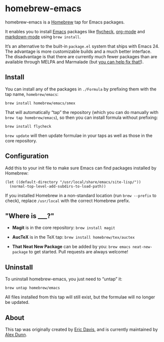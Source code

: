 homebrew-emacs
==============

homebrew-emacs is a [Homebrew](http://brew.sh) tap for Emacs packages.

It enables you to install [Emacs](https://gnu.org/s/emacs/) packages
like [flycheck][], [org-mode][] and [markdown-mode][] using `brew
install`.

It’s an alternative to the built-in `package.el` system that ships
with Emacs 24.  The advantage is more customizable builds and a much
better interface.  The disadvantage is that there are currently much
fewer packages than are available through MELPA and Marmalade (but
[you can help fix that!](#where-is-___)).

[flycheck]: http://www.flycheck.org
[org-mode]: http://orgmode.org/
[markdown-mode]: http://jblevins.org/projects/markdown-mode/

Install
-------

You can install any of the packages in `./Formula` by prefixing them
with the tap name, `homebrew/emacs`:

```
brew install homebrew/emacs/smex
```

That will automatically “tap” the repository (which you can do
manually with `brew tap homebrew/emacs`), so then you can install formula
without prefixing:

```
brew install flycheck
```

`brew update` will then update formulae in your taps as well as those
in the core repository.

Configuration
-------------

Add this to your init file to make sure Emacs can find packages
installed by Homebrew:

```elisp
(let ((default-directory "/usr/local/share/emacs/site-lisp/"))
  (normal-top-level-add-subdirs-to-load-path))
```

If you installed Homebrew in a non-standard location (run `brew
--prefix` to check), replace `/usr/local` with the correct Homebrew
prefix.

"Where is ___?"
---------------

- **Magit** is in the core repository: `brew install magit`

- **AucTeX** is in the TeX tap: `brew install homebrew/tex/auctex`

- **That Neat New Package** can be added by you: `brew emacs
  neat-new-package` to get started.  Pull requests are always welcome!

Uninstall
---------

To uninstall homebrew-emacs, you just need to “untap” it:

```
brew untap homebrew/emacs
```

All files installed from this tap will still exist, but the formulae
will no longer be updated.

About
-----

This tap was originally created by
[Eric Davis](https://github.com/edavis), and is currently maintained
by [Alex Dunn](https://github.com/dunn).
